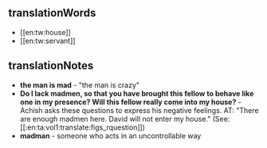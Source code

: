 ## translationWords

* [[en:tw:house]]
* [[en:tw:servant]]

## translationNotes

* **the man is mad** - "the man is crazy"
* **Do I lack madmen, so that you have brought this fellow to behave like one in my presence? Will this fellow really come into my house?** - Achish asks these questions to express his negative feelings. AT: "There are enough madmen here. David will not enter my house." (See: [[:en:ta:vol1:translate:figs_rquestion]])
* **madman** - someone who acts in an uncontrollable way
